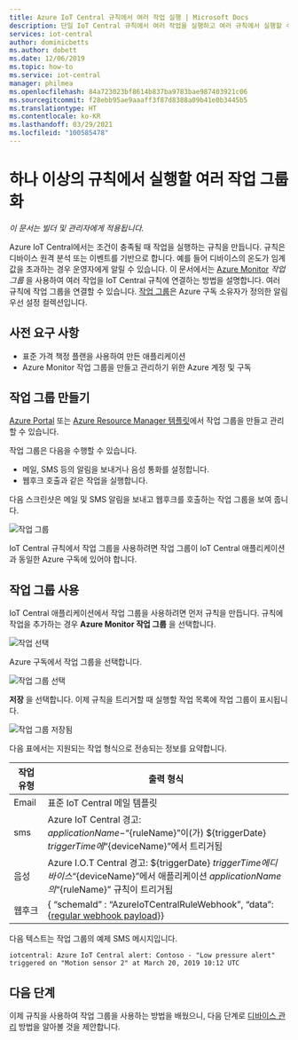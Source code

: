 ```yaml
---
title: Azure IoT Central 규칙에서 여러 작업 실행 | Microsoft Docs
description: 단일 IoT Central 규칙에서 여러 작업을 실행하고 여러 규칙에서 실행할 수 있는 재사용 가능한 작업 그룹을 만듭니다.
services: iot-central
author: dominicbetts
ms.author: dobett
ms.date: 12/06/2019
ms.topic: how-to
ms.service: iot-central
manager: philmea
ms.openlocfilehash: 84a723023bf8614b837ba9783bae987403921c06
ms.sourcegitcommit: f28ebb95ae9aaaff3f87d8388a09b41e0b3445b5
ms.translationtype: HT
ms.contentlocale: ko-KR
ms.lasthandoff: 03/29/2021
ms.locfileid: "100585478"
---
```

# <a name="group-multiple-actions-to-run-from-one-or-more-rules"></a>하나 이상의 규칙에서 실행할 여러 작업 그룹화

*이 문서는 빌더 및 관리자에게 적용됩니다.*

Azure IoT Central에서는 조건이 충족될 때 작업을 실행하는 규칙을 만듭니다. 규칙은 디바이스 원격 분석 또는 이벤트를 기반으로 합니다. 예를 들어 디바이스의 온도가 임계값을 초과하는 경우 운영자에게 알릴 수 있습니다. 이 문서에서는 [Azure Monitor](../../azure-monitor/overview.md) *작업 그룹* 을 사용하여 여러 작업을 IoT Central 규칙에 연결하는 방법을 설명합니다. 여러 규칙에 작업 그룹을 연결할 수 있습니다. [작업 그룹](../../azure-monitor/alerts/action-groups.md)은 Azure 구독 소유자가 정의한 알림 우선 설정 컬렉션입니다.

## <a name="prerequisites"></a>사전 요구 사항

- 표준 가격 책정 플랜을 사용하여 만든 애플리케이션
- Azure Monitor 작업 그룹을 만들고 관리하기 위한 Azure 계정 및 구독

## <a name="create-action-groups"></a>작업 그룹 만들기

[Azure Portal](../../azure-monitor/alerts/action-groups.md) 또는 [Azure Resource Manager 템플릿](../../azure-monitor/alerts/action-groups-create-resource-manager-template.md)에서 작업 그룹을 만들고 관리할 수 있습니다.

작업 그룹은 다음을 수행할 수 있습니다.

- 메일, SMS 등의 알림을 보내거나 음성 통화를 설정합니다.
- 웹후크 호출과 같은 작업을 실행합니다.

다음 스크린샷은 메일 및 SMS 알림을 보내고 웹후크를 호출하는 작업 그룹을 보여 줍니다.

![작업 그룹](media/howto-use-action-groups/actiongroup.png)

IoT Central 규칙에서 작업 그룹을 사용하려면 작업 그룹이 IoT Central 애플리케이션과 동일한 Azure 구독에 있어야 합니다.

## <a name="use-an-action-group"></a>작업 그룹 사용

IoT Central 애플리케이션에서 작업 그룹을 사용하려면 먼저 규칙을 만듭니다. 규칙에 작업을 추가하는 경우 **Azure Monitor 작업 그룹** 을 선택합니다.

![작업 선택](media/howto-use-action-groups/chooseaction.png)

Azure 구독에서 작업 그룹을 선택합니다.

![작업 그룹 선택](media/howto-use-action-groups/chooseactiongroup.png)

**저장** 을 선택합니다. 이제 규칙을 트리거할 때 실행할 작업 목록에 작업 그룹이 표시됩니다.

![작업 그룹 저장됨](media/howto-use-action-groups/savedactiongroup.png)

다음 표에서는 지원되는 작업 형식으로 전송되는 정보를 요약합니다.

| 작업 유형 | 출력 형식 |
| ----------- | -------------- |
| Email       | 표준 IoT Central 메일 템플릿 |
| sms         | Azure IoT Central 경고: ${applicationName}- “${ruleName}”이(가) ${triggerDate} ${triggerTime}에 “${deviceName}”에서 트리거됨 |
| 음성       | Azure I.O.T Central 경고: ${triggerDate} ${triggerTime}에 디바이스 “${deviceName}”에서 애플리케이션 ${applicationName}의 “${ruleName}” 규칙이 트리거됨 |
| 웹후크     | { “schemaId” : “AzureIoTCentralRuleWebhook”, “data”: {[regular webhook payload](howto-create-webhooks.md#payload)}} |

다음 텍스트는 작업 그룹의 예제 SMS 메시지입니다.

`iotcentral: Azure IoT Central alert: Contoso - "Low pressure alert" triggered on "Motion sensor 2" at March 20, 2019 10:12 UTC`

## <a name="next-steps"></a>다음 단계

이제 규칙을 사용하여 작업 그룹을 사용하는 방법을 배웠으니, 다음 단계로 [디바이스 관리](howto-manage-devices.md) 방법을 알아볼 것을 제안합니다.
